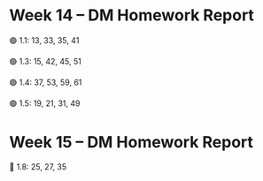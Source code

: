 # Week 14 – DM Homework Report

🟢 1.1: 13, 33, 35, 41

🟢 1.3: 15, 42, 45, 51

🟢 1.4: 37, 53, 59, 61

🟢 1.5: 19, 21, 31, 49

# Week 15 – DM Homework Report

🔴 1.8: 25, 27, 35

